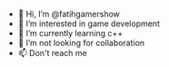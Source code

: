 - 👋 Hi, I’m @fatihgamershow
- 👀 I’m interested in game development
- 🌱 I’m currently learning c++
- 💞️ I’m not looking for collaboration
- 📫 Don't reach me

<!---
fatihgamershow/fatihgamershow is a ✨ special ✨ repository because its `README.md` (this file) appears on your GitHub profile.
You can click the Preview link to take a look at your changes.
--->

